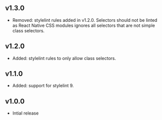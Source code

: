 ## v1.3.0

* Removed: stylelint rules added in v1.2.0. Selectors should not be linted as React Native CSS modules ignores all selectors that are not simple class selectors.

## v1.2.0

* Added: stylelint rules to only allow class selectors.

## v1.1.0

* Added: support for stylelint 9.

## v1.0.0

* Intial release

